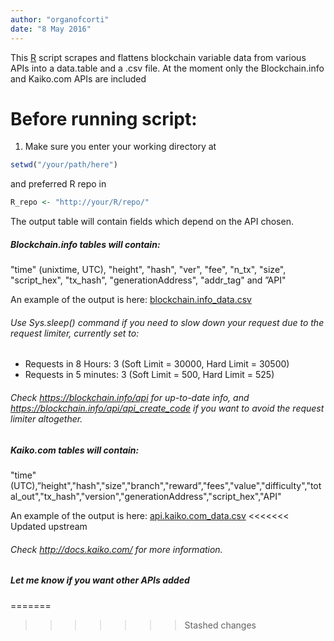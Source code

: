 ```yaml
---
author: "organofcorti"
date: "8 May 2016"
---
```


This [R](http://r-project.org) script scrapes and flattens blockchain variable data from various APIs into a data.table and a .csv file. At the moment only the Blockchain.info and Kaiko.com APIs are included

# Before running script:
1. Make sure you enter your working directory at  
```R
setwd("/your/path/here")
```  
and preferred R repo in
```R
R_repo <- "http://your/R/repo/"
```


The output table will contain fields which depend on the API chosen.

##### Blockchain.info tables will contain:
"time" (unixtime, UTC), "height", "hash", "ver", "fee", "n_tx", "size", "script_hex", "tx_hash", "generationAddress", "addr_tag" and ”API"

An example of the output is here: [blockchain.info_data.csv](https://github.com/organofcorti/kaiko-blockchain-API-script/blob/master/blockchain.info_data.csv)


###### Use Sys.sleep() command if you need to slow down your request due to the request limiter, currently set to:
   * Requests in 8 Hours: 3 (Soft Limit = 30000, Hard Limit = 30500) 
   * Requests in 5 minutes: 3 (Soft Limit = 500, Hard Limit = 525) 

  
###### Check https://blockchain.info/api for up-to-date info, and https://blockchain.info/api/api_create_code if you want to avoid the request limiter altogether.


##### Kaiko.com tables will contain:
"time" (UTC),”height","hash","size","branch","reward","fees","value","difficulty","total_out","tx_hash","version","generationAddress","script_hex","API"


An example of the output is here: [api.kaiko.com_data.csv](https://github.com/organofcorti/kaiko-blockchain-API-script/blob/master/api.kaiko.com_data.csv)
<<<<<<< Updated upstream

###### Check http://docs.kaiko.com/ for more information.

##### Let me know if you want other APIs added

=======
>>>>>>> Stashed changes
